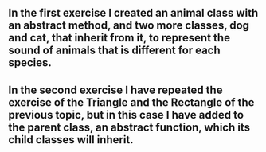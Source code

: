 ## In the first exercise I created an animal class with an abstract method, and two more classes, dog and cat, that inherit from it, to represent the sound of animals that is different for each species.

## In the second exercise I have repeated the exercise of the Triangle and the Rectangle of the previous topic, but in this case I have added to the parent class, an abstract function, which its child classes will inherit.